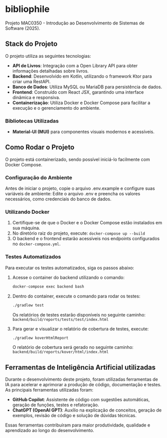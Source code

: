 # bibliophile

Projeto MAC0350 - Introdução ao Desenvolvimento de Sistemas de Software (2025).

## Stack do Projeto

O projeto utiliza as seguintes tecnologias:

- **API de Livros**: Integração com a Open Library API para obter informações detalhadas sobre livros.
- **Backend**: Desenvolvido em Kotlin, utilizando o framework Ktor para criar uma RestAPI.
- **Banco de Dados**: Utiliza MySQL ou MariaDB para persistência de dados.
- **Frontend**: Construído com React JSX, garantindo uma interface dinâmica e responsiva.
- **Containerização**: Utiliza Docker e Docker Compose para facilitar a execução e o gerenciamento do ambiente.

### Bibliotecas Utilizadas

- **Material-UI (MUI)** para componentes visuais modernos e acessíveis.

## Como Rodar o Projeto

O projeto está containerizado, sendo possível iniciá-lo facilmente com Docker Compose.

### Configuração do Ambiente

Antes de iniciar o projeto, copie o arquivo .env.example e configure suas variáveis de ambiente:
Edite o arquivo .env e preencha os valores necessários, como credenciais do banco de dados.

### Utilizando Docker

1. Certifique-se de que o Docker e o Docker Compose estão instalados em sua máquina.
2. No diretório raiz do projeto, execute: `docker-compose up --build`
3. O backend e o frontend estarão acessíveis nos endpoints configurados no `docker-compose.yml`.

### Testes Automatizados

Para executar os testes automatizados, siga os passos abaixo:

1. Acesse o container do backend utilizando o comando:

    ```bash
    docker-compose exec backend bash
    ```

2. Dentro do container, execute o comando para rodar os testes:

    ```bash
    ./gradlew test
    ```

    Os relatórios de testes estarão disponíveis no seguinte caminho: `backend/build/reports/tests/test/index.html`

3. Para gerar e visualizar o relatório de cobertura de testes, execute:

    ```bash
    ./gradlew koverHtmlReport
    ```

    O relatório de cobertura será gerado no seguinte caminho: `backend/build/reports/kover/html/index.html`

## Ferramentas de Inteligência Artificial utilizadas

Durante o desenvolvimento deste projeto, foram utilizadas ferramentas de IA para acelerar e aprimorar a produção de código, documentação e testes. As principais ferramentas utilizadas foram:

- **GitHub Copilot**: Assistente de código com sugestões automáticas, geração de funções, testes e refatoração.
- **ChatGPT (OpenAI GPT)**: Auxílio na explicação de conceitos, geração de exemplos, revisão de código e solução de dúvidas técnicas.

Essas ferramentas contribuíram para maior produtividade, qualidade e aprendizado ao longo do desenvolvimento.